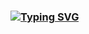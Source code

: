 <!--
![banner github](https://user-images.githubusercontent.com/71755625/214107561-327a6d01-8069-4feb-b773-6fd35f95e07c.png)

### Programming Languages
<div>
  <img src="https://upload.wikimedia.org/wikipedia/commons/3/35/The_C_Programming_Language_logo.svg" width=50px height=50px style="display: inline-block;">
  <img src="https://upload.wikimedia.org/wikipedia/commons/0/0d/C_Sharp_wordmark.svg" width=50px height=50px style="display: inline-block;">
  <img src="https://upload.wikimedia.org/wikipedia/commons/6/6a/JavaScript-logo.png" width=50px height=50px style="display: inline-block;">
  <img src="https://upload.wikimedia.org/wikipedia/commons/f/f5/Typescript.svg" width=50px height=50px style="display: inline-block;">
</div>

### Other Languages
<div>
  <img src="https://upload.wikimedia.org/wikipedia/commons/6/61/HTML5_logo_and_wordmark.svg" width=50px height=50px style="display: inline-block;">
  <img src="https://upload.wikimedia.org/wikipedia/commons/d/d5/CSS3_logo_and_wordmark.svg" width=50px height=50px style="display: inline-block;">
  <img src="https://upload.wikimedia.org/wikipedia/commons/4/44/SQL_%D0%BB%D0%BE%D0%B3%D0%BE%D1%82%D0%B8%D0%BF.png" width=50px height=50px style="display: inline-block;">
</div>

 ### Frameworks
<div>
  <img src="https://upload.wikimedia.org/wikipedia/commons/c/c4/Unity_2021.svg" width=50px height=50px style="display: inline-block;">
  <img src="https://upload.wikimedia.org/wikipedia/commons/c/cf/Angular_full_color_logo.svg" width=50px height=50px style="display: inline-block;">
  <img src="https://upload.wikimedia.org/wikipedia/commons/d/d1/Ionic_Logo.svg" width=50px height=50px style="display: inline-block;">
</div>

### Software Development Kits
<div>
  <img src="https://upload.wikimedia.org/wikipedia/commons/f/fa/Ar_core.svg" width=50px height=50px style="display: inline-block;">
  <img src="https://static.wikia.nocookie.net/ipod/images/d/d1/ARKit_2_icon.png/revision/latest?cb=20220417062630"  height=50px>
  <img src="https://repository-images.githubusercontent.com/50605426/ce574819-6bf5-44c5-a174-f22f20ee0ce9"  height=50px>
</div>
-->



### [![Typing SVG](https://readme-typing-svg.demolab.com/?lines=antonioSantese;softwareDevloper;teaSipper)](https://git.io/typing-svg)


<!--
Typing Svg: https://github.com/DenverCoder1/readme-typing-svg
### [![Typing SVG](https://readme-typing-svg.demolab.com/?lines=Antonio+Santese;Software+Developer;Tea+Sipper)](https://git.io/typing-svg)
-->

<!--Writing clean code is an art, optimizing it is a science.-->
